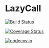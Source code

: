# LazyCall

[![Build Status](https://travis-ci.org/bramtayl/LazyCall.jl.svg?branch=master)](https://travis-ci.org/bramtayl/LazyCall.jl)

[![Coverage Status](https://coveralls.io/repos/bramtayl/LazyCall.jl/badge.svg?branch=master&service=github)](https://coveralls.io/github/bramtayl/LazyCall.jl?branch=master)

[![codecov.io](http://codecov.io/github/bramtayl/LazyCall.jl/coverage.svg?branch=master)](http://codecov.io/github/bramtayl/LazyCall.jl?branch=master)
